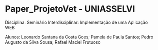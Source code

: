# Paper_ProjetoVet - UNIASSELVI
Disciplina: Seminário Interdisciplinar: Implementação de uma Aplicação WEB

Alunos:
Leonardo Santana da Costa Goes;
Pamela de Paula Santos;
Pedro Augusto da Silva Sousa;
Rafael Maciel Frutuoso